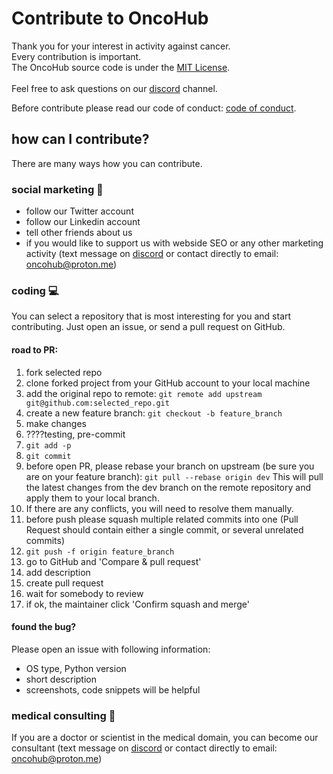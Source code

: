 # Contribute to OncoHub

Thank you for your interest in activity against cancer.</br>
Every contribution is important.</br>
The OncoHub source code is under the [MIT License](LICENSE).
</br>
</br>
Feel free to ask questions on our <a href="https://discord.gg/wEHXKqXKTA" target="_blank">discord</a> channel.

Before contribute please read our code of conduct:
[code of conduct](https://github.com/huggingface/transformers/blob/main/CODE_OF_CONDUCT.md).

## how can I contribute?

There are many ways how you can contribute.

### social marketing 📢
- follow our <a>Twitter</a> account
- follow our <a>Linkedin</a> account
- tell other friends about us
- if you would like to support us with webside SEO or any other marketing activity (text message on <a href="https://discord.gg/wEHXKqXKTA" target="_blank">discord</a> or contact directly to email: oncohub@proton.me)

### coding 💻

You can select a repository that is most interesting for you and start contributing. Just open an issue, or send a pull request on GitHub.

#### road to PR:
1. fork selected repo
2. clone forked project from your GitHub account to your local machine
3. add the original repo to remote:
`git remote add upstream git@github.com:selected_repo.git`
4. create a new feature branch: 
`git checkout -b feature_branch`
5. make changes
6. ????testing, pre-commit
7. `git add -p`
8. `git commit`
9. before open PR, please rebase your branch on upstream (be sure you are on your feature branch):
`git pull --rebase origin dev`
This will pull the latest changes from the dev branch on the remote repository and apply them to your local branch.
9. If there are any conflicts, you will need to resolve them manually.
10. before push please squash multiple related commits into one (Pull Request should contain either a single commit, or several unrelated commits)
11. `git push -f origin feature_branch`
12. go to GitHub and 'Compare & pull request'
13. add description
14. create pull request
15. wait for somebody to review
16. if ok, the maintainer click 'Confirm squash and merge'

#### found the bug?
Please open an issue with following information:
- OS type, Python version
- short description
- screenshots, code snippets will be helpful

### medical consulting 🥼

If you are a doctor or scientist in the medical domain, you can become our consultant (text message on <a href="https://discord.gg/wEHXKqXKTA" target="_blank">discord</a> or contact directly to email: oncohub@proton.me)
